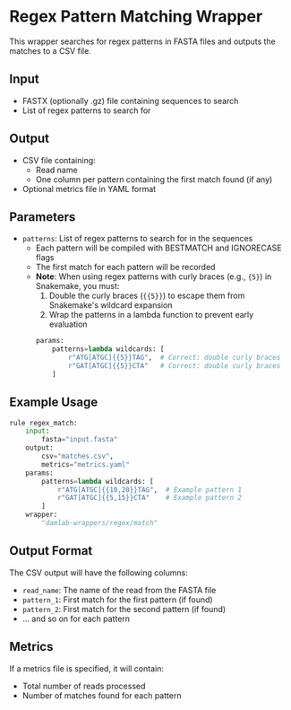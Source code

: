 # Regex Pattern Matching Wrapper

This wrapper searches for regex patterns in FASTA files and outputs the matches to a CSV file.

## Input

- FASTX (optionally .gz) file containing sequences to search
- List of regex patterns to search for

## Output

- CSV file containing:
  - Read name
  - One column per pattern containing the first match found (if any)
- Optional metrics file in YAML format

## Parameters

- `patterns`: List of regex patterns to search for in the sequences
  - Each pattern will be compiled with BESTMATCH and IGNORECASE flags
  - The first match for each pattern will be recorded
  - **Note**: When using regex patterns with curly braces (e.g., `{5}`) in Snakemake, you must:
    1. Double the curly braces (`{{5}}`) to escape them from Snakemake's wildcard expansion
    2. Wrap the patterns in a lambda function to prevent early evaluation
    ```python
    params:
        patterns=lambda wildcards: [
            r"ATG[ATGC]{{5}}TAG",  # Correct: double curly braces
            r"GAT[ATGC]{{5}}CTA"   # Correct: double curly braces
        ]
    ```

## Example Usage

```python
rule regex_match:
    input:
        fasta="input.fasta"
    output:
        csv="matches.csv",
        metrics="metrics.yaml"
    params:
        patterns=lambda wildcards: [
            r"ATG[ATGC]{{10,20}}TAG",  # Example pattern 1
            r"GAT[ATGC]{{5,15}}CTA"    # Example pattern 2
        ]
    wrapper:
        "damlab-wrappers/regex/match"
```

## Output Format

The CSV output will have the following columns:
- `read_name`: The name of the read from the FASTA file
- `pattern_1`: First match for the first pattern (if found)
- `pattern_2`: First match for the second pattern (if found)
- ... and so on for each pattern

## Metrics

If a metrics file is specified, it will contain:
- Total number of reads processed
- Number of matches found for each pattern 